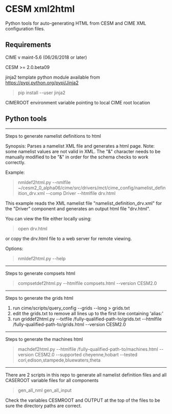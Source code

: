 # CESM xml2html

Python tools for auto-generating HTML from CESM and CIME XML configuration files.

## Requirements
  
  CIME v maint-5.6 (06/26/2018 or later)
  
  CESM >= 2.0.beta09
  
  jinja2 template python module available from https://pypi.python.org/pypi/Jinja2
  
  >pip install --user jinja2

  CIMEROOT environment variable pointing to local CIME root location
  
## Python tools

***************************************************
Steps to generate namelist definitions to html

Synopsis:
  Parses a namelist XML file and generates a html page. Note: some namelist
  values are not valid in XML. The "&" character needs to be manually modified
  to be "&amp;" in order for the schema checks to work correctly. 

Example:
  >nmldef2html.py 
    --nmlfile ~/cesm2_0_alpha06/cime/src/drivers/mct/cime_config/namelist_definition_drv.xml 
    --comp Driver 
    --htmlfile drv.html

  This example reads the XML namelist file "namelist_definition_drv.xml" for the
  "Driver" component and generates an output html file "drv.html".

  You can view the file either locally using:
  >open drv.html
  
  or copy the drv.html file to a web server for remote viewing.
  
Options:
  >nmldef2html.py --help

***************************************************
Steps to generate compsets html 

   >compsetdef2html.py --htmlfile compsets.html --version CESM2.0

***************************************************
Steps to generate the grids html

1. run cime/scripts/query_config --grids --long > grids.txt
2. edit the grids.txt to remove all lines up to the first line containing 'alias:'
2. run griddef2html.py --txtfile /fully-qualified-path-to/grids.txt --htmlfile /fully-qualified-path-to/grids.html --version CESM2.0

***************************************************

Steps to generate the machines html

   >machdef2html.py --htmlfile /fully-qualified-path-to/machines.html --version CESM2.0 --supported cheyenne,hobart --tested cori,edison,stampede,bluewaters,theta

***************************************************

There are 2 scripts in this repo to generate all namelist definition files and all CASEROOT variable files for all components

   >gen_all_nml
   >gen_all_input

Check the variables CESMROOT and OUTPUT at the top of the files to be sure the directory paths are correct. 